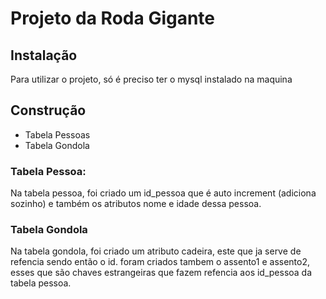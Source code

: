 # Projeto da Roda Gigante

## Instalação
Para utilizar o projeto, só é preciso ter o mysql instalado na maquina

 ## Construção
   * Tabela Pessoas
   * Tabela Gondola

   ### Tabela Pessoa:
   Na tabela pessoa, foi criado um id_pessoa que é auto increment (adiciona sozinho) e também os atributos nome e idade dessa pessoa.

   ### Tabela Gondola

   Na tabela gondola, foi criado um atributo cadeira, este que ja serve de refencia sendo então o id.
   foram criados tambem o assento1 e assento2, esses que são chaves estrangeiras que fazem refencia aos id_pessoa da tabela pessoa.

